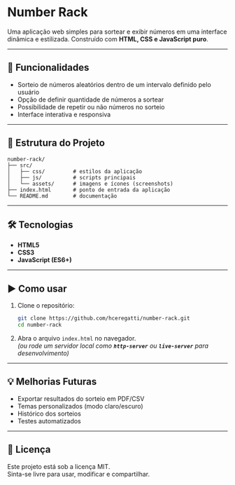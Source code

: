 # Number Rack

Uma aplicação web simples para sortear e exibir números em uma interface dinâmica e estilizada. Construído com **HTML, CSS e JavaScript puro**.

---

## 🚀 Funcionalidades

- Sorteio de números aleatórios dentro de um intervalo definido pelo usuário
- Opção de definir quantidade de números a sortear
- Possibilidade de repetir ou não números no sorteio
- Interface interativa e responsiva

---

## 📂 Estrutura do Projeto

```
number-rack/
├── src/
│   ├── css/         # estilos da aplicação
│   ├── js/          # scripts principais
│   └── assets/      # imagens e ícones (screenshots)
├── index.html       # ponto de entrada da aplicação
└── README.md        # documentação
```

---

## 🛠 Tecnologias

- **HTML5**
- **CSS3**
- **JavaScript (ES6+)**

---

## ▶️ Como usar

1. Clone o repositório:

   ```bash
   git clone https://github.com/hceregatti/number-rack.git
   cd number-rack
   ```

2. Abra o arquivo `index.html` no navegador.\
   *(ou rode um servidor local como **`http-server`** ou **`live-server`** para desenvolvimento)*

---

## 💡 Melhorias Futuras

- Exportar resultados do sorteio em PDF/CSV
- Temas personalizados (modo claro/escuro)
- Histórico dos sorteios
- Testes automatizados

---

## 📄 Licença

Este projeto está sob a licença MIT.\
Sinta-se livre para usar, modificar e compartilhar.

